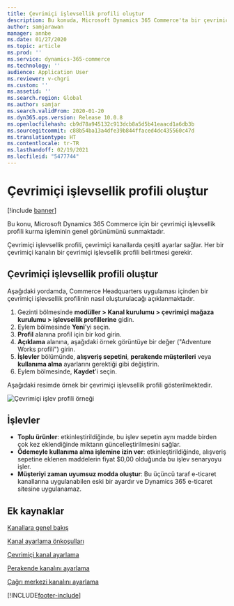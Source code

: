 ```yaml
---
title: Çevrimiçi işlevsellik profili oluştur
description: Bu konuda, Microsoft Dynamics 365 Commerce'ta bir çevrimiçi işlevsellik profilinin nasıl oluşturulacağı açıklanmaktadır.
author: samjarawan
manager: annbe
ms.date: 01/27/2020
ms.topic: article
ms.prod: ''
ms.service: dynamics-365-commerce
ms.technology: ''
audience: Application User
ms.reviewer: v-chgri
ms.custom: ''
ms.assetid: ''
ms.search.region: Global
ms.author: samjar
ms.search.validFrom: 2020-01-20
ms.dyn365.ops.version: Release 10.0.8
ms.openlocfilehash: cb9d78a945132c913dcb8a5d5b41eaacd1a6db3b
ms.sourcegitcommit: c88b54ba13a4dfe39b844ffaced4dc435560c47d
ms.translationtype: HT
ms.contentlocale: tr-TR
ms.lasthandoff: 02/19/2021
ms.locfileid: "5477744"
---
```

# <a name="create-an-online-functionality-profile"></a>Çevrimiçi işlevsellik profili oluştur

[!include [banner](includes/banner.md)]

Bu konu, Microsoft Dynamics 365 Commerce için bir çevrimiçi işlevsellik profili kurma işleminin genel görünümünü sunmaktadır.

Çevrimiçi işlevsellik profili, çevrimiçi kanallarda çeşitli ayarlar sağlar. Her bir çevrimiçi kanalın bir çevrimiçi işlevsellik profili belirtmesi gerekir.

## <a name="create-an-online-functionality-profile"></a>Çevrimiçi işlevsellik profili oluştur

Aşağıdaki yordamda, Commerce Headquarters uygulaması içinden bir çevrimiçi işlevsellik profilinin nasıl oluşturulacağı açıklanmaktadır.

1. Gezinti bölmesinde **modüller \> Kanal kurulumu \> çevrimiçi mağaza kurulumu \> işlevsellik profillerine** gidin.
1. Eylem bölmesinde **Yeni**'yi seçin.
1. **Profil** alanına profil için bir kod girin.
1. **Açıklama** alanına, aşağıdaki örnek görüntüye bir değer ("Adventure Works profili") girin.
1. **İşlevler** bölümünde, **alışveriş sepetini**, **perakende müşterileri** veya **kullanıma alma** ayarlarını gerektiği gibi değiştirin.
1. Eylem bölmesinde, **Kaydet**'i seçin.

Aşağıdaki resimde örnek bir çevrimiçi işlevsellik profili gösterilmektedir.
  
![Çevrimiçi işlev profili örneği](media/online-functionality-profile.png)

## <a name="functions"></a>İşlevler

- **Toplu ürünler**: etkinleştirildiğinde, bu işlev sepetin aynı madde birden çok kez eklendiğinde miktarın güncelleştirilmesini sağlar.
- **Ödemeyle kullanıma alma işlemine izin ver**: etkinleştirildiğinde, alışveriş sepetine eklenen maddelerin fiyat $0,00 olduğunda bu işlev senaryoyu işler.
- **Müşteriyi zaman uyumsuz modda oluştur**: Bu üçüncü taraf e-ticaret kanallarına uygulanabilen eski bir ayardır ve Dynamics 365 e-ticaret sitesine uygulanamaz.

## <a name="additional-resources"></a>Ek kaynaklar

[Kanallara genel bakış](channels-overview.md)

[Kanal ayarlama önkoşulları](channels-prerequisites.md)

[Çevrimiçi kanal ayarlama](channel-setup-online.md)

[Perakende kanalını ayarlama](channel-setup-retail.md)

[Çağrı merkezi kanalını ayarlama](channel-setup-callcenter.md)


[!INCLUDE[footer-include](../includes/footer-banner.md)]
